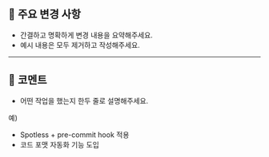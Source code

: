 ## 📌 주요 변경 사항
- 간결하고 명확하게 변경 내용을 요약해주세요.
- 예시 내용은 모두 제거하고 작성해주세요.

---

## 📝 코멘트
- 어떤 작업을 했는지 한두 줄로 설명해주세요.

예)
- Spotless + pre-commit hook 적용
- 코드 포맷 자동화 기능 도입
